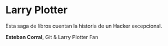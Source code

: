 # Larry Plotter

Esta saga de libros cuentan la historia de un Hacker excepcional.

**Esteban Corral**, Git & Larry Plotter Fan

